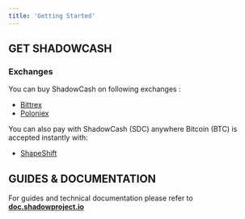 ```yaml
---
title: 'Getting Started'
---
```


## GET SHADOWCASH

### Exchanges

You can buy ShadowCash on following exchanges :

- [Bittrex](https://bittrex.com/Market/Index?MarketName=BTC-SDC)
- [Poloniex](https://poloniex.com/exchange#btc_sdc)

You can also pay with ShadowCash (SDC) anywhere Bitcoin (BTC) is accepted instantly with:

- [ShapeShift](https://shapeshift.io/)

## GUIDES & DOCUMENTATION

For guides and technical documentation please refer to **[doc.shadowproject.io](https://doc.shadowproject.io)**

